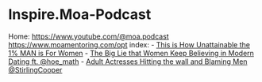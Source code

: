 # Inspire.Moa-Podcast
Home: https://www.youtube.com/@moa.podcast https://www.moamentoring.com/opt index: - [This is How Unattainable the 1% MAN is For Women](https://youtu.be/yqwq8gJTJOY) - [The Big Lie that Women Keep Believing in Modern Dating ft. @hoe_math](https://youtu.be/FlFsXKMWlUY) - [ Adult Actresses Hitting the wall and Blaming Men ‪@StirlingCooper‬]()

